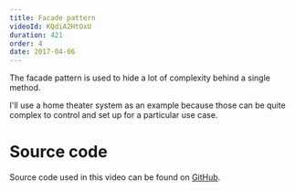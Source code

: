 ```yaml
---
title: Facade pattern
videoId: KQdiA2HtOxU
duration: 421
order: 4
date: 2017-04-06
---
```


The facade pattern is used to hide a lot of complexity behind a single method.

I'll use a home theater system as an example because those can be quite complex to control and set up for a particular use case.

# Source code
Source code used in this video can be found on <a href="https://github.com/SavjeeTutorials/typescript-design-patterns" target="_blank">GitHub</a>.